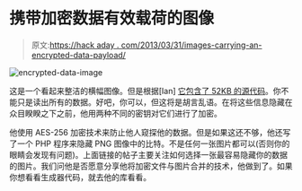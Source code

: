 # 携带加密数据有效载荷的图像

> 原文:[https://hack aday . com/2013/03/31/images-carrying-an-encrypted-data-payload/](https://hackaday.com/2013/03/31/images-carrying-an-encrypted-data-payload/)

![encrypted-data-image](../Images/1b2c6806dae99550fd7762150b27d67c.png)

这是一个看起来整洁的横幅图像。但是根据[Ian] [它包含了 52KB 的源代码](http://www.joshianlindsay.com/index.php?id=126)。你不能只是读出所有的数据。好吧，你可以，但这将是胡言乱语。在将这些信息隐藏在众目睽睽之下之前，他用两种不同的密钥对它们进行了加密。

他使用 AES-256 加密技术来防止他人窥探他的数据。但是如果这还不够，他还写了一个 PHP 程序来隐藏 PNG 图像中的比特。不是任何一张图片都可以(否则你的眼睛会发现有问题)。上面链接的帖子主要关注如何选择一张最容易隐藏你的数据的图片。我们问他是否愿意分享他将加密文件与图片合并的技术，他做到了。如果你想看看生成器代码，就去他的库看看。